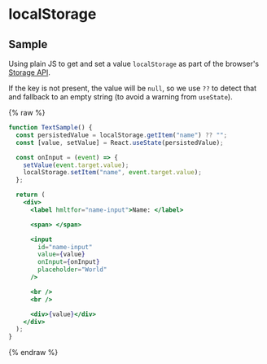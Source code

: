 # localStorage

## Sample

Using plain JS to get and set a value `localStorage` as part of the browser's [Storage API](https://michaelcurrin.github.io/dev-cheatsheets/cheatsheets/javascript/browser/storage.html).

If the key is not present, the value will be `null`, so we use `??` to detect that and fallback to an empty string (to avoid a warning from `useState`).

{% raw %}

```jsx
function TextSample() {
  const persistedValue = localStorage.getItem("name") ?? "";
  const [value, setValue] = React.useState(persistedValue);

  const onInput = (event) => {
    setValue(event.target.value);
    localStorage.setItem("name", event.target.value);
  };

  return (
    <div>
      <label hmltfor="name-input">Name: </label>

      <span> </span>

      <input
        id="name-input"
        value={value}
        onInput={onInput}
        placeholder="World"
      />

      <br />
      <br />

      <div>{value}</div>
    </div>
  );
}
```

{% endraw %}

